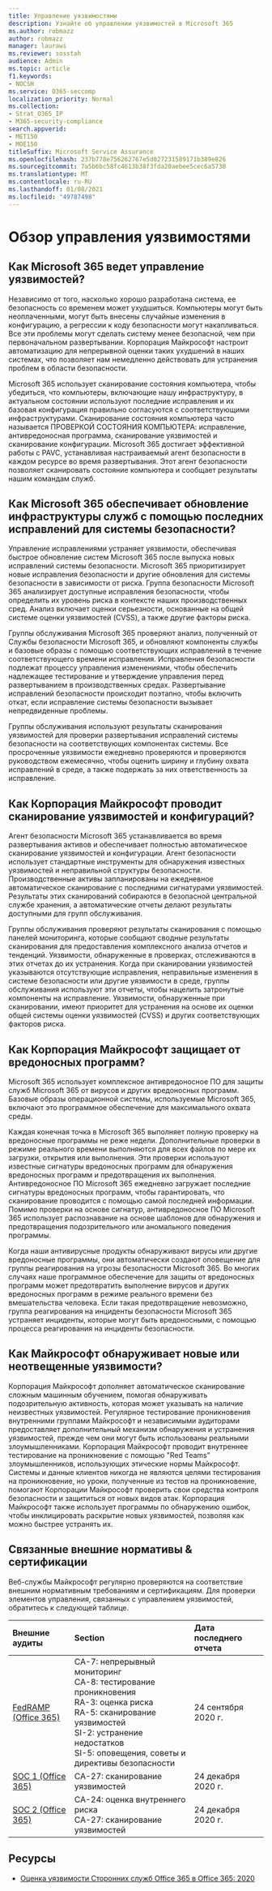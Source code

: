 ```yaml
---
title: Управление уязвимостями
description: Узнайте об управлении уязвимостей в Microsoft 365
ms.author: robmazz
author: robmazz
manager: laurawi
ms.reviewer: sosstah
audience: Admin
ms.topic: article
f1.keywords:
- NOCSH
ms.service: O365-seccomp
localization_priority: Normal
ms.collection:
- Strat_O365_IP
- M365-security-compliance
search.appverid:
- MET150
- MOE150
titleSuffix: Microsoft Service Assurance
ms.openlocfilehash: 237b778e756262767e5d027231589171b389e826
ms.sourcegitcommit: 7a5b6bc58fc4613b38f3fda20aebee5cec6a5730
ms.translationtype: MT
ms.contentlocale: ru-RU
ms.lasthandoff: 01/08/2021
ms.locfileid: "49787498"
---
```

# <a name="vulnerability-management-overview"></a>Обзор управления уязвимостями

## <a name="how-does-microsoft-365-conduct-vulnerability-management"></a>Как Microsoft 365 ведет управление уязвимостей?

Независимо от того, насколько хорошо разработана система, ее безопасность со временем может ухудшиться. Компьютеры могут быть неоплаченными, могут быть внесены случайные изменения в конфигурацию, а регрессии к коду безопасности могут накапливаться. Все эти проблемы могут сделать систему менее безопасной, чем при первоначальном развертывании. Корпорация Майкрософт настроит автоматизацию для непрерывной оценки таких ухудшений в наших системах, что позволяет нам немедленно действовать для устранения проблем в области безопасности.

Microsoft 365 использует сканирование состояния компьютера, чтобы убедиться, что компьютеры, включающие нашу инфраструктуру, в актуальном состоянии используют последние исправления и их базовая конфигурация правильно согласуются с соответствующими инфраструктурами. Сканирование состояния компьютера часто называется ПРОВЕРКОЙ СОСТОЯНИЯ КОМПЬЮТЕРА: исправление, антивредоносная программа, сканирование уязвимостей и сканирование конфигурации. Microsoft 365 достигает эффективной работы с PAVC, устанавливая настраиваемый агент безопасности в каждом ресурсе во время развертывания. Этот агент безопасности позволяет сканировать состояние компьютера и сообщает результаты нашим командам служб.

## <a name="how-does-microsoft-365-ensure-service-infrastructure-is-up-to-date-with-the-latest-security-patches"></a>Как Microsoft 365 обеспечивает обновление инфраструктуры служб с помощью последних исправлений для системы безопасности?

Управление исправлениями устраняет уязвимости, обеспечивая быстрое обновление систем Microsoft 365 после выпуска новых исправлений системы безопасности. Microsoft 365 приоритизирует новые исправления безопасности и другие обновления для системы безопасности в зависимости от риска. Группа безопасности Microsoft 365 анализирует доступные исправления безопасности, чтобы определить их уровень риска в контексте наших производственных сред. Анализ включает оценки серьезности, основанные на общей системе оценки уязвимостей (CVSS), а также другие факторы риска.

Группы обслуживания Microsoft 365 проверяют анализ, полученный от Службы безопасности Microsoft 365, и обновляют компоненты службы и базовые образы с помощью соответствующих исправлений в течение соответствующего времени исправления. Исправления безопасности подлежат процессу управления изменениями, чтобы обеспечить надлежащее тестирование и утверждение управления перед развертыванием в производственных средах. Развертывание исправлений безопасности происходит поэтапно, чтобы включить откат, если исправление системы безопасности вызывает непредвиденные проблемы.

Группы обслуживания используют результаты сканирования уязвимостей для проверки развертывания исправлений системы безопасности на соответствующих компонентах системы. Все просроченные уязвимости ежедневно проверяются и проверяются руководством ежемесячно, чтобы оценить ширину и глубину охвата исправлений в среде, а также подержать за них ответственность за исправление.

## <a name="how-does-microsoft-conduct-vulnerability-and-configuration-scanning"></a>Как Корпорация Майкрософт проводит сканирование уязвимостей и конфигураций?

Агент безопасности Microsoft 365 устанавливается во время развертывания активов и обеспечивает полностью автоматическое сканирование уязвимостей и конфигурации. Агент безопасности использует стандартные инструменты для обнаружения известных уязвимостей и неправильной структуры безопасности. Производственные активы запланированы на ежедневное автоматическое сканирование с последними сигнатурами уязвимостей. Результаты этих сканирований собираются в безопасной центральной службе хранения, а автоматические отчеты делают результаты доступными для групп обслуживания.

Группы обслуживания проверяют результаты сканирования с помощью панелей мониторинга, которые сообщают сводные результаты сканирования для предоставления комплексного анализа отчетов и тенденций. Уязвимости, обнаруженные в проверках, отслеживаются в этих отчетах до их устранения. Когда при сканировании уязвимостей указываются отсутствующие исправления, неправильные изменения в системе безопасности или другие уязвимости в среде, группы обслуживания используют эти отчеты, чтобы нацелить затронутые компоненты на исправление. Уязвимости, обнаруженные при сканировании, имеют приоритет для устранения на основе их оценки общей системы оценки уязвимостей (CVSS) и других соответствующих факторов риска.

## <a name="how-does-microsoft-defend-against-malware"></a>Как Корпорация Майкрософт защищает от вредоносных программ?

Microsoft 365 использует комплексное антивредоносное ПО для защиты служб Microsoft 365 от вирусов и других вредоносных программ. Базовые образы операционной системы, используемые Microsoft 365, включают это программное обеспечение для максимального охвата среды.

Каждая конечная точка в Microsoft 365 выполняет полную проверку на вредоносные программы не реже недели. Дополнительные проверки в режиме реального времени выполняются для всех файлов по мере их загрузки, открытия или выполнения. Эти проверки используют известные сигнатуры вредоносных программ для обнаружения вредоносных программ и предотвращения их выполнения. Антивредоносное ПО Microsoft 365 ежедневно загружает последние сигнатуры вредоносных программ, чтобы гарантировать, что сканирование проводится с помощью самой последней информации. Помимо проверки на основе сигнатур, антивредоносное ПО Microsoft 365 использует распознавание на основе шаблонов для обнаружения и предотвращения подозрительного или аномального поведения программы.

Когда наши антивирусные продукты обнаруживают вирусы или другие вредоносные программы, они автоматически создают оповещение для группы реагирования на угрозы безопасности Microsoft 365. Во многих случаях наше программное обеспечение для защиты от вредоносных программ может предотвратить выполнение вирусов и других вредоносных программ в режиме реального времени без вмешательства человека. Если такая предотвращение невозможно, группа реагирования на инциденты безопасности Microsoft 365 устраняет инциденты, которые могут быть вредоносными, с помощью процесса реагирования на инциденты безопасности.

## <a name="how-does-microsoft-detect-new-or-unreported-vulnerabilities"></a>Как Майкрософт обнаруживает новые или неотвещенные уязвимости?

Корпорация Майкрософт дополняет автоматическое сканирование сложным машинным обучением, помогая обнаруживать подозрительную активность, которая может указывать на наличие неизвестных уязвимостей. Регулярное тестирование проникновения внутренними группами Майкрософт и независимыми аудиторами предоставляет дополнительный механизм обнаружения и устранения уязвимостей, прежде чем они могут быть использованы реальными злоумышленниками. Корпорация Майкрософт проводит внутреннее тестирование на проникновение с помощью "Red Teams" злоумышленников, использующих этические нормы Майкрософт. Системы и данные клиентов никогда не являются целями тестирования на проникновение, но уроки, полученные из тестов на проникновение, помогают Корпорации Майкрософт проверить свои средства контроля безопасности и защититься от новых видов атак. Корпорация Майкрософт также использует программы по обнаружению ошибок, чтобы инклицировать раскрытие новых уязвимостей, позволяя как можно быстрее устранять их.

## <a name="related-external-regulations--certifications"></a>Связанные внешние нормативы & сертификации

Веб-службы Майкрософт регулярно проверяются на соответствие внешним нормативным требованиям и сертификациям. Для проверки элементов управления, связанных с управлением уязвимостей, обратитесь к следующей таблице.

| **Внешние аудиты** | **Section** | **Дата последнего отчета** |
|:--------|:-------|:---------|
| [FedRAMP (Office 365)](https://compliance.microsoft.com/compliancemanager) | CA-7: непрерывный мониторинг <br> CA-8: тестирование проникновения <br> RA-3: оценка риска <br> RA-5: сканирование уязвимостей <br> SI-2: устранение недостатков <br> SI-5: оповещения, советы и директивы безопасности | 24 сентября 2020 г. |
| [SOC 1 (Office 365)](https://servicetrust.microsoft.com/ViewPage/MSComplianceGuideV3?command=Download&downloadType=Document&downloadId=90df3f9c-3aaf-4dbf-99d0-ca9f2991721b&tab=7027ead0-3d6b-11e9-b9e1-290b1eb4cdeb&docTab=7027ead0-3d6b-11e9-b9e1-290b1eb4cdeb_SOC_%2F_SSAE_16_Reports) | CA-27: сканирование уязвимостей | 24 декабря 2020 г. |
| [SOC 2 (Office 365)](https://servicetrust.microsoft.com/ViewPage/MSComplianceGuideV3?command=Download&downloadType=Document&downloadId=a73c1738-7892-42b7-acd3-87b6371c53f6&tab=7027ead0-3d6b-11e9-b9e1-290b1eb4cdeb&docTab=7027ead0-3d6b-11e9-b9e1-290b1eb4cdeb_SOC_%2F_SSAE_16_Reports) | CA-24: оценка внутреннего риска <br> CA-27: сканирование уязвимостей | 24 декабря 2020 г. |

## <a name="resources"></a>Ресурсы

- [Оценка уязвимости Сторонних служб Office 365 в Office 365: 2020](https://servicetrust.microsoft.com/ViewPage/TrustDocumentsV3?command=Download&downloadType=Document&downloadId=1b28d36f-a009-424d-9a31-c18330d135a0&tab=7f51cb60-3d6c-11e9-b2af-7bb9f5d2d913&docTab=7f51cb60-3d6c-11e9-b2af-7bb9f5d2d913_Pen_Test_and_Security_Assessments)
